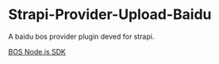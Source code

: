 # Strapi-Provider-Upload-Baidu

A baidu bos provider plugin deved for strapi.

[BOS Node.js SDK](https://cloud.baidu.com/doc/BOS/s/Djwvyrhiw)

